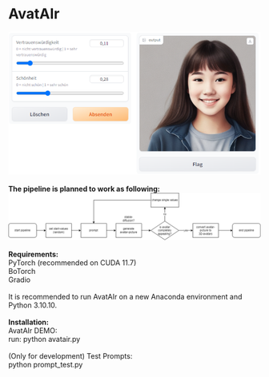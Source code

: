 # AvatAIr<br />

![AvatAIr Pipeline](/Documentation/picture/program.png)<br />
<br />
**The pipeline is planned to work as following:**<br />
<img src="https://raw.githubusercontent.com/lukassteinwender/avatair/main/Documentation/picture/pipeline.png" width="800"><br />
<br />
**Requirements:**<br />
PyTorch (recommended on CUDA 11.7)<br />
BoTorch<br />
Gradio<br />
<br />
It is recommended to run AvatAIr on a new Anaconda environment and Python 3.10.10.<br />
<br />
**Installation:**<br />
AvatAIr DEMO:<br />
run: python avatair.py<br />
<br />
(Only for development) Test Prompts:<br />
python prompt_test.py<br />
